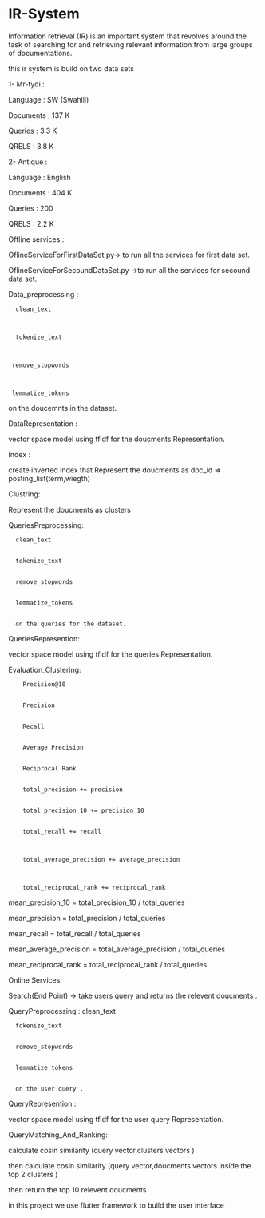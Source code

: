 # IR-System
Information retrieval (IR) is an important system that revolves around the task of searching for and retrieving relevant information from large groups of documentations.







this ir system is build on two data sets 




1-	Mr-tydi :


Language : SW (Swahili)


Documents : 137 K 


Queries : 3.3 K


QRELS : 3.8 K

2-	Antique :


Language : English


Documents : 404 K 


Queries : 200


QRELS : 2.2 K


Offline services :



OflineServiceForFirstDataSet.py-> to run all the services for first data set.



OflineServiceForSecoundDataSet.py ->to run all the services for secound data set.




Data_preprocessing :


      clean_text
   
   
   
      tokenize_text
   
   
   
     remove_stopwords
   
   
   
     lemmatize_tokens
   
   
   
   
   on the doucemnts in the dataset.
   
   
   
   
   
   
DataRepresentation :


vector space model using tfidf for the doucments Representation.




Index :


create inverted index that Represent the doucments as doc_id => posting_list(term,wiegth)



Clustring:


Represent the doucments as clusters 




QueriesPreprocessing:


      clean_text
      
      
      tokenize_text
      
      
      remove_stopwords
      
      
      lemmatize_tokens  
      
      
      on the queries for the dataset.
      
      
      
      
      
QueriesRepresention:   


vector space model using tfidf for the queries Representation.  





Evaluation_Clustering:

        Precision@10
        
        
        Precision
        
        
        Recall
        
        
        Average Precision
        
        
        Reciprocal Rank
        
        
        total_precision += precision
        
        
        total_precision_10 += precision_10
        
        
        total_recall += recall
        
        
        
        total_average_precision += average_precision
        
        
        
        total_reciprocal_rank += reciprocal_rank
       
   mean_precision_10 = total_precision_10 / total_queries
   
   
   mean_precision = total_precision / total_queries
   
   
   mean_recall = total_recall / total_queries
   
   
   
   mean_average_precision = total_average_precision / total_queries
   
   
   
   mean_reciprocal_rank = total_reciprocal_rank / total_queries.
   
   
   
   
   
Online Services:


Search(End Point) -> take users query and returns the relevent doucments .



QueryPreprocessing :
     clean_text
     
     
      tokenize_text
      
      
      remove_stopwords
      
      
      lemmatize_tokens   
      
      
      on the user query .
      
      
      
QueryRepresention :    


vector space model using tfidf for the user query Representation.  




QueryMatching_And_Ranking:


calculate cosin similarity (query vector,clusters vectors )


then calculate cosin similarity (query vector,doucments vectors inside the top 2 clusters )


then return the top 10 relevent doucments




in this project we use flutter framework to build the user interface .



